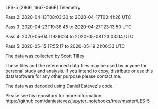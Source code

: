 LES-5 [2866, 1967-066E] Telemetry

Pass 2: 2020-04-13T08:03:30 to 2020-04-17T00:41:26 UTC

Pass 3: 2020-04-23T19:36:45 to 2020-04-27T23:13:50 UTC

Pass 4: 2020-05-04T19:06:24 to 2020-05-08T23:03:04 UTC

Pass 5: 2020-05-15 17:55:17 to 2020-05-19 21:06:33 UTC

The data was collected by Scott Tilley

These files and the referenced data files may be used by anyone for personal study and analysis.  If you intend to copy, distribute or use this data/software for any other purpose please contact me.

The data was decoded using Daniel Estévez's code.  

Please see his repository for more information:
https://github.com/daniestevez/jupyter_notebooks/tree/master/LES-5
